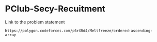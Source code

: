 # PClub-Secy-Recuitment

Link to the problem statement
```
https://polygon.codeforces.com/p6rXRd4/Meltfreeze/ordered-ascending-array
```
